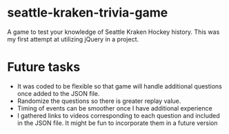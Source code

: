 # seattle-kraken-trivia-game
A game to test your knowledge of Seattle Kraken Hockey history. This was my first attempt at utilizing jQuery in a project.
# Future tasks
- It was coded to be flexible so that game will handle additional questions once added to the JSON file.
- Randomize the questions so there is greater replay value.
- Timing of events can be smoother once I have additional experience
- I gathered links to videos corresponding to each question and included in the JSON file. It might be fun to incorporate them in a future version


